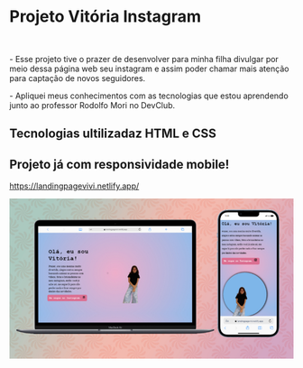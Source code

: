 <h1>Projeto Vitória Instagram</h1>
<br>
<p>- Esse projeto tive o prazer de desenvolver para minha filha divulgar por meio dessa página web seu instagram e assim poder chamar mais atenção para captação de novos seguidores.</p>

<p> - Apliquei meus conhecimentos com as tecnologias que estou aprendendo junto ao professor Rodolfo Mori no DevClub.</p>

<h2>Tecnologias ultilizadaz HTML e CSS</h2>



<h2>Projeto já com responsividade mobile!</h2>

https://landingpagevivi.netlify.app/

<img src="https://github.com/diegodev37/Vitoria_instagram/blob/main/img/capa_do_readme.jpg?raw=true">








